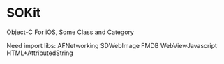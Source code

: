 # SOKit
Object-C For iOS, Some Class and Category

Need import libs:
AFNetworking
SDWebImage
FMDB
WebViewJavascript
HTML+AttributedString
